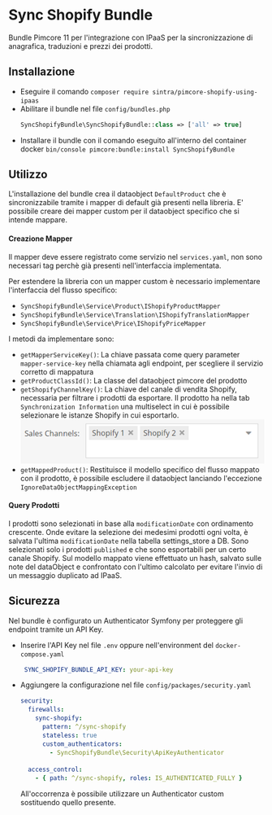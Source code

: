 # Sync Shopify Bundle

Bundle Pimcore 11 per l'integrazione con IPaaS per la sincronizzazione di anagrafica, traduzioni e prezzi dei prodotti.

## Installazione

- Eseguire il comando `composer require sintra/pimcore-shopify-using-ipaas`
- Abilitare il bundle nel file `config/bundles.php`
  ``` php
  SyncShopifyBundle\SyncShopifyBundle::class => ['all' => true]
  ```
- Installare il bundle con il comando eseguito all'interno del
  container docker `bin/console pimcore:bundle:install SyncShopifyBundle`

## Utilizzo

L'installazione del bundle crea il dataobject `DefaultProduct` che è sincronizzabile tramite i mapper di default già
presenti nella libreria.
E' possibile creare dei mapper custom per il dataobject specifico che si intende mappare.

#### Creazione Mapper

Il mapper deve essere registrato come servizio nel `services.yaml`, non sono necessari tag perchè già presenti
nell'interfaccia implementata.

Per estendere la libreria con un mapper custom è necessario implementare l'interfaccia del flusso specifico:

- `SyncShopifyBundle\Service\Product\IShopifyProductMapper`
- `SyncShopifyBundle\Service\Translation\IShopifyTranslationMapper`
- `SyncShopifyBundle\Service\Price\IShopifyPriceMapper`

I metodi da implementare sono:

- `getMapperServiceKey()`: La chiave passata come query parameter `mapper-service-key` nella chiamata agli endpoint, per
  scegliere il servizio corretto di mappatura
- `getProductClassId()`: La classe del dataobject pimcore del prodotto
- `getShopifyChannelKey()`: La chiave del canale di vendita Shopify, necessaria per filtrare i prodotti da esportare. Il
  prodotto ha nella tab `Synchronization Information` una multiselect in cui è possibile selezionare le istanze Shopify
  in cui esportarlo.
  ![Shopify Multiselect](assets/shopify-channels-multiselect.png)
- `getMappedProduct()`: Restituisce il modello specifico del flusso mappato con il prodotto, è possibile escludere il
  dataobject lanciando l'eccezione `IgnoreDataObjectMappingException`

#### Query Prodotti

I prodotti sono selezionati in base alla `modificationDate` con ordinamento crescente. Onde evitare la selezione dei
medesimi prodotti ogni volta, è salvata l'ultima `modificationDate` nella tabella settings_store a DB.
Sono selezionati solo i prodotti `published` e che sono esportabili per un certo canale Shopify.
Sul modello mappato viene effettuato un hash, salvato sulle note del dataObject e confrontato con l'ultimo calcolato per
evitare l'invio di un messaggio duplicato ad IPaaS.

## Sicurezza

Nel bundle è configurato un Authenticator Symfony per proteggere gli endpoint tramite un API Key.

- Inserire l'API Key nel file `.env` oppure nell'environment del `docker-compose.yaml`
  ``` yaml
   SYNC_SHOPIFY_BUNDLE_API_KEY: your-api-key
  ```

- Aggiungere la configurazione nel file `config/packages/security.yaml`

  ``` yaml
  security:
    firewalls:
      sync-shopify:
        pattern: ^/sync-shopify
        stateless: true
        custom_authenticators:
          - SyncShopifyBundle\Security\ApiKeyAuthenticator
   
    access_control:
      - { path: ^/sync-shopify, roles: IS_AUTHENTICATED_FULLY }
  ```
  All'occorrenza è possibile utilizzare un Authenticator custom sostituendo quello presente.